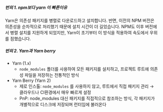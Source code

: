 ##### 번외 1. npm보다 yarn 이 빠른이유
Yarn은 의존성 패키지를 병렬로 다운로드하고 설치합니다. 반면, 이전의 NPM 버전은 의존성을 순차적으로 처리했기 때문에 설치 시간이 더 길었습니다. NPM도 이후 버전에서 병렬 설치를 지원하게 되었지만, Yarn이 초기부터 이 방식을 적용하여 속도에서 우위를 점했습니다.

##### 번외 2. Yarn과 Yarn berry
- Yarn (1.x)
    - `node_modules` 폴더를 사용하여 모든 패키지를 설치하고, 프로젝트 루트에 의존성 파일을 저장하는 전통적인 방식
- Yarn Berry (Yarn 2)
    - 제로 인스톨: `node_modules` 를 사용하지 않고, 루트에서 직접 패키지 관리 → 클라우드나 CI환경에서 매우 빠르게 설정
    - PnP: node_modules 대신 패키지를 직접적으로 참조하는 방식, 각 패키지가 개별적으로 디스크에 저장되며 런터임에 불러온다